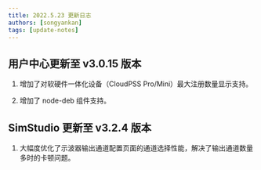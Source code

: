 ```yaml
---
title: 2022.5.23 更新日志
authors: [songyankan]
tags: [update-notes]
---
```


## 用户中心更新至 v3.0.15 版本

1. 增加了对软硬件一体化设备（CloudPSS Pro/Mini）最大注册数量显示支持。

2. 增加了 node-deb 组件支持。

## SimStudio 更新至 v3.2.4 版本

1. 大幅度优化了示波器输出通道配置页面的通道选择性能，解决了输出通道数量多时的卡顿问题。

<!-- truncate -->